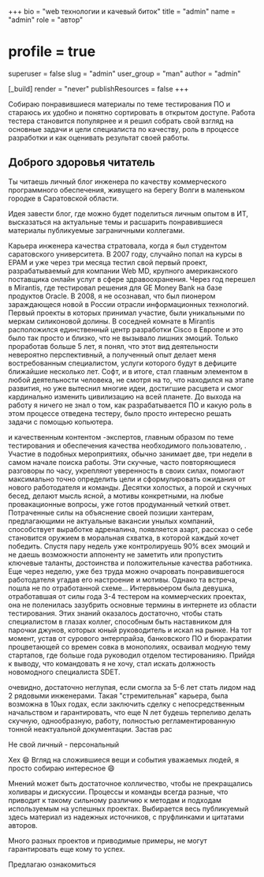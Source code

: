 +++
bio = "web технологии и качевый биток"
title = "admin"
name = "admin"
role = "автор"
# profile = true
superuser = false
slug = "admin"
user_group = "man"
author = "admin"


[_build]
  render = "never"
  publishResources = false
+++



Собираю понравившиеся материалы по теме тестирования ПО и стараюсь их удобно и понятно сортировать в открытом доступе. Работа тестера становится популярнее и я решил собрать свой взгляд на основные задачи и цели специалиста по качеству, роль в процессе разработки и как оценивать результат своей работы.

## Доброго здоровья читатель

Ты читаешь личный блог инженера по качеству коммерческого программного обеспечения, живущего на берегу Волги в маленьком городке в Саратовской области.

Идея завести блог, где можно будет поделиться личным опытом в ИТ, высказаться на актуальные темы и расшарить понравившиеся материалы публикуемые заграничными коллегами. 

Карьера инженера качества стратовала, когда я был студентом саратовского университета. В 2007 году, случайно попал на курсы в EPAM и уже через три месяца тестил свой первый проект, разрабатываемый для компании Web MD, крупного американского поставщика онлайн услуг в сфере здравоохранения. Через год перешел в Mirantis, где тестировал решения для GE Money Bank на базе продуктов Oracle. В 2008, я не осознавал, что был пионером зараждающеся новой в России отрасли информационных технологий. Первый проекты в которых принимал участие, были уникальными по меркам силиконовой долины. В соседней комнате в Mirantis расположился единственный центр разработки Cisco в Европе и это было так просто и близко, что не вызывало лишних эмоций. Только проработав больше 5 лет, я понял, что этот вид деятельности невероятно перспективный, а полученный опыт делает меня востребованным специалистом, услуги которого будут в дефиците ближайшие несколько лет. Софт, и в итоге, стал главным элементом в любой деятельности человека, не смотря на то, что находился на этапе развития, но уже вытеснил многие идеи, достигшие расцвета и смог кардинально изменить цивилизацию на всей планете. До выхода на работу я ничего не знал о том, как разрабатывается ПО и какую роль в этом процессе отведена тестеру, было просто интересно решать задачи с помощью копьютера.

и качественным контентом -экспертов, главным образом по теме тестирования и обеспечения качества необходимого пользователю, .  Участие в подобных мероприятиях, обычно занимает две, три недели в самом начале поиска работы. Эти скучные, часто повторяющиеся разговоры по часу, укрепляют уверенность в своих силах, помогают максимально точно определить цели и сформулировать ожидания от нового работодателя и команды. Десятки холостых, а порой и скучных бесед, делают мысль ясной, а мотивы конкретными, на любые провакационные вопросы, уже готов продуманный четкий ответ. Потраченные силы на объяснение своей позиции хантерам, предлагающими не актуальные вакансии унылых компаний, способствует выработке адреналина, появляется азарт, рассказ о себе становится оружием в моральная схватка, в которой каждый хочет победить. Спустя пару недель уже контролируешь 90%  всех эмоций и не даешь возможности аппоненту не заметить или пропустить ключевые таланты, достоинства и положительные качества работника. Еще через неделю, уже без труда можно очаровать понравившегося работодателя угадав его настроение и мотивы. Однако та встреча, пошла не по отработанной схеме... Интервьюером была девушка, отработавшая от силы года 3-4 тестером на коммерческих проектах, она не поленилась зазубрить основные термины в интернете из области тестирования. Этих знаний оказалось достаточно, чтобы стать специалистом в глазах коллег, способным быть наставником для парочки джунов, которых юный руководитель и искал на рынке. На тот момент, устав от сурового энтерпрайза, банковского ПО и бюракратии процветающей со времен совка в монополиях, осваивал модную тему стартапов, где больше года руководил отделом тестированияю. Прийдя к выводу, что командовать я не хочу, стал искать должность новомодного специалиста SDET.

очевидно, достаточно неглупая, если смогла за 5-6 лет стать лидом над 2 рядовыми инженерами. Такая "стремительная" карьера, была возможна в 10ых годах, если заключить сделку с непосредственным начальством и гарантировать, что еще N лет будешь терпеливо делать скучную, однообразную, работу, полностью регламентированную тонной неактуальной документации. Застав рас

Не свой личный - персональный

Хех :smile: Вгляд на сложившиеся вещи и события уважаемых людей, я просто собираю интересное :smile:

Мнений может быть достаточное колличество, чтобы не прекращались холивары и дискуссии. Процессы и команды всегда разные, что приводит к такому сильному различию к методам и подходам используемым на успешных проектах. Выбирается весь публикуемый здесь материал из надежных источников, с пруфлинками и цитатами авторов.

Много разных проектов и приводимые примеры, не могут гарантировать еще кому то успех.

Предлагаю ознакомиться